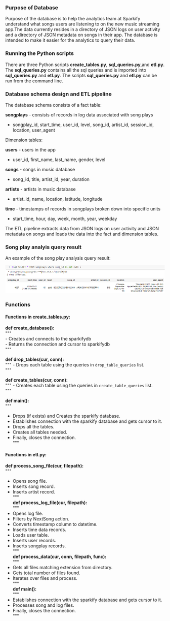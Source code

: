 
### Purpose of Database
Purpose of the database is to help the analytics team at Sparkify understand
what songs users are listening to on the new music streaming app.The data 
currently resides in a directory of JSON logs on user activity and a directory
of JSON metadata on songs in their app. The database is intended to make it
easier for the analytics to query their data.

### Running the Python scripts
There are three Python scripts **create_tables.py**,
**sql_queries.py**,and **etl.py**. The **sql_queries.py** contains all the
sql queries and is imported into **sql_queries.py** and **etl.py**.
The scripts **sql_queries.py** and **etl.py** can be run from the command
line.

### Database schema design and ETL pipeline
The database schema consists of a fact table: 

**songplays** - consists of records in log data associated with song plays

  - songplay_id, start_time, user_id, level, song_id, artist_id, session_id, location, user_agent

Dimension tables:

**users** - users in the app 

 - user_id, first_name, last_name, gender, level
  
**songs** - songs in music database 

  -  song_id, title, artist_id, year, duration
  
**artists** - artists in music database 

  -  artist_id, name, location, latitude, longitude
  
**time** - timestamps of records in songplays broken down into specific units 

  -  start_time, hour, day, week, month, year, weekday

The ETL pipeline extracts data from JSON logs on user activity and JSON metadata
on songs and loads the data into the fact and dimension tables.

### Song play analyis query result
An example of the song play analysis query result:   


![](songplays.png "song play quer result")


### Functions

#### Functions in create_tables.py:

**def create_database():**  
    """  
    - Creates and connects to the sparkifydb  
    - Returns the connection and cursor to sparkifydb  
    """
    
**def drop_tables(cur, conn):**  
    """ 
    - Drops each table using the queries in `drop_table_queries` list.  
    """

**def create_tables(cur, conn):**  
    """
    - Creates each table using the queries in `create_table_queries` list.  
    """

**def main():**  
   """  
   - Drops (if exists) and Creates the sparkify database.  
   - Establishes connection with the sparkify database and gets 
    cursor to it.  
   - Drops all the tables.  
   - Creates all tables needed.   
   - Finally, closes the connection.    
  """

#### Functions in etl.py:  

**def process_song_file(cur, filepath):**  
   """  
   - Opens song file.  
   - Inserts song record.  
   - Inserts artist record.    
  """  
**def process_log_file(cur, filepath):**   
  """  
   - Opens log file.  
   - Filters by NextSong action.  
   - Converts timestamp column to datetime.  
   - Inserts time data records.   
   - Loads user table.    
   - Inserts user records.   
   - Inserts songplay records.    
  """    
**def process_data(cur, conn, filepath, func):**   
  """  
   - Gets all files matching extension from directory.  
   - Gets total number of files found.  
   - Iterates over files and process.    
    """  
**def main():**  
  """  
   - Establishes connection with the sparkify database and gets 
    cursor to it.  
   - Processes song and log files.  
   - Finally, closes the connection.    
  """




